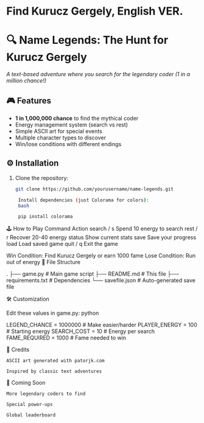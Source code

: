 # Find Kurucz Gergely, English VER. 
# 🔍 Name Legends: The Hunt for Kurucz Gergely

_A text-based adventure where you search for the legendary coder (1 in a million chance!)_



## 🎮 Features
- **1 in 1,000,000 chance** to find the mythical coder
- Energy management system (search vs rest)
- Simple ASCII art for special events
- Multiple character types to discover
- Win/lose conditions with different endings

## ⚙️ Installation
1. Clone the repository:
   ```bash
   git clone https://github.com/yourusername/name-legends.git

    Install dependencies (just Colorama for colors):
    bash

    pip install colorama

🕹️ How to Play
Command	Action
search / s	Spend 10 energy to search
rest / r	Recover 20-40 energy
status	Show current stats
save	Save your progress
load	Load saved game
quit / q	Exit the game

Win Condition: Find Kurucz Gergely or earn 1000 fame
Lose Condition: Run out of energy
📂 File Structure

.
├── game.py            # Main game script
├── README.md          # This file
├── requirements.txt   # Dependencies
└── savefile.json      # Auto-generated save file

🛠️ Customization

Edit these values in game.py:
python

LEGEND_CHANCE = 1000000    # Make easier/harder
PLAYER_ENERGY = 100        # Starting energy
SEARCH_COST = 10           # Energy per search
FAME_REQUIRED = 1000       # Fame needed to win

📜 Credits

    ASCII art generated with patorjk.com

    Inspired by classic text adventures

🌟 Coming Soon

    More legendary coders to find

    Special power-ups

    Global leaderboard





    
